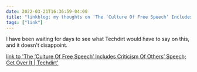 ```yaml
---
date: 2022-03-21T16:36:59-04:00
title: "linkblog: my thoughts on 'The ‘Culture Of Free Speech’ Includes Criticism Of Others’ Speech; Get Over It | Techdirt'"
tags: ["link"]
---
```

I have been waiting for days to see what Techdirt would have to say on this, and it doesn't disappoint.
 
[link to 'The ‘Culture Of Free Speech’ Includes Criticism Of Others’ Speech; Get Over It | Techdirt'](https://www.techdirt.com/2022/03/21/the-culture-of-free-speech-includes-criticism-of-others-speech-get-over-it/)
